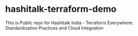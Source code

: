 # hashitalk-terraform-demo
This is Public repo for Hashitalk India - Terraform Everywhere: Standardization Practices and Cloud Integration
